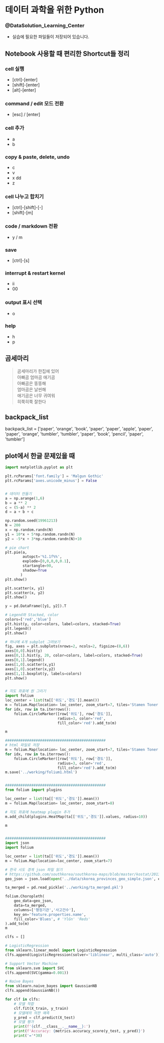 # 데이터 과학을 위한 Python
### @DataSolution_Learning_Center
- 실습에 필요한 파일들이 저장되어 있습니다.


## Notebook 사용할 때 편리한 Shortcut들 정리


### cell 실행
- [ctrl]-[enter]
- [shift]-[enter]
- [alt]-[enter]

### command / edit 모드 전환 
- [esc] / [enter]

### cell 추가
- a 
- b

### copy & paste, delete, undo
- c
- v
- x dd
- z

### cell 나누고 합치기
- [ctrl]-[shift]-[-]
- [shift]-[m]

### code / markdown 전환
- y / m

### save
- [ctrl]-[s]

### interrupt & restart kernel
- ii
- 00

### output 표시 선택
- o

### help
- h
- p

## 곰세마리
> 곰세마리가 한집에 있어 <br> 
> 아빠곰 엄마곰 애기곰  <br>
> 아빠곰은 뚱뚱해  <br>
> 엄마곰은 날씬해  <br>
> 애기곰은 너무 귀여워  <br>
> 히쭉히쭉 잘한다 <br>

## backpack_list

backpack_list = ['paper', 'orange', 'book', 'paper', 'paper', 'apple', 'paper',
       'paper', 'orange', 'tumbler', 'tumbler', 'paper', 'book', 'pencil',
       'paper', 'tumbler']

## plot에서 한글 문제있을 때
```python
import matplotlib.pyplot as plt

plt.rcParams['font.family'] = 'Malgun Gothic'
plt.rcParams['axes.unicode_minus'] = False
```

```python

# 데이터 만들기 
a = np.arange(1,6)
b = a ** 2
c = (5-a) ** 2
d = a + b + c

np.random.seed(19961213)
N = 200
x = np.random.randn(N)
y1 = 10*x + 5*np.random.randn(N)
y2 = -5*x + 3*np.random.randn(N)+10

# pie chart
plt.pie(a, 
        autopct='%1.1f%%', 
        explode=[0,0,0,0,0.1],
        startangle=90, 
        shadow=True
       )
plt.show()

plt.scatter(x, y1)
plt.scatter(x, y2)
plt.show()

y = pd.DataFrame([y1, y2]).T

# Legend와 Stacked, color
colors=['red','blue']
plt.hist(y, color=colors, label=colors, stacked=True)
plt.legend()
plt.show()

# 하나에 4개 subplot 그려보기
fig, axes = plt.subplots(nrows=2, ncols=2, figsize=(8,6))
axes[0,0].hist(y)
axes[0,1].hist(y, 20, color=colors, label=colors, stacked=True)
axes[0,1].legend()
axes[1,0].scatter(x,y1)
axes[1,0].scatter(x,y2)
axes[1,1].boxplot(y, labels=colors)
plt.show()

```


``` python

# 지도 좌표에 원 그리기
import folium
loc_center = list(ta[['위도','경도']].mean())
m = folium.Map(location= loc_center, zoom_start=7, tiles='Stamen Toner')
for idx, row in ta.iterrows():
    folium.CircleMarker([row['위도'], row['경도']], 
                        radius=3, color='red', 
                        fill_color='red').add_to(m)

m

##############################################
# html 파일로 저장
m = folium.Map(location= loc_center, zoom_start=7, tiles='Stamen Toner')
for idx, row in ta.iterrows():
    folium.CircleMarker([row['위도'], row['경도']], 
                        radius=3, color='red', 
                        fill_color='red').add_to(m)
m.save('../working/folium1.html')


##############################################
from folium import plugins

loc_center = list(ta[['위도','경도']].mean())
m = folium.Map(location= loc_center, zoom_start=8)

# 지도 좌표에 heatmap plugin 추가
m.add_child(plugins.HeatMap(ta[['위도','경도']].values, radius=10)) 

m


##############################################
import json
import folium

loc_center = list(ta[['위도','경도']].mean())
m = folium.Map(location=loc_center, zoom_start=7)

# 한국 시도 경계 json 파일 읽기
# https://github.com/southkorea/southkorea-maps/blob/master/kostat/2013/json/skorea_provinces_geo_simple.json
geo_json = json.load(open('../data/skorea_provinces_geo_simple.json', encoding='utf-8'))

ta_merged = pd.read_pickle('../working/ta_merged.pkl')

folium.Choropleth(
    geo_data=geo_json,
    data=ta_merged,
    columns=['행정기관','사고건수'], 
    key_on='feature.properties.name', 
    fill_color='Blues', # 'YlGn' 'Reds'
).add_to(m)
m
```

``` python
clfs = []

# LogisticRegression
from sklearn.linear_model import LogisticRegression
clfs.append(LogisticRegression(solver='liblinear', multi_class='auto'))

# Support Vector Machine 
from sklearn.svm import SVC
clfs.append(SVC(gamma=0.001))

# Naive Bayes
from sklearn.naive_bayes import GaussianNB
clfs.append(GaussianNB())

for clf in clfs:
    # 모델 적합
    clf.fit(X_train, y_train)
    # 모델에의 의한 예측
    y_pred = clf.predict(X_test)
    # 모델 평가
    print(f'{clf.__class__.__name__}:')
    print(f'Accuracy: {metrics.accuracy_score(y_test, y_pred)}')
    print('='*30)
```
